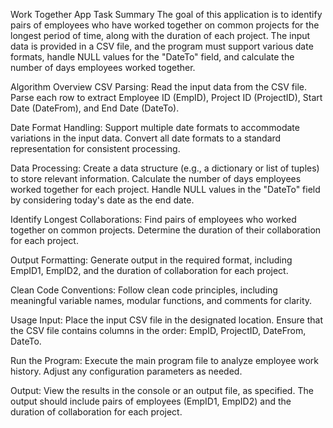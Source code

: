 Work Together App
Task Summary
The goal of this application is to identify pairs of employees who have worked together on common projects for the longest period of time, along with the duration of each project. 
The input data is provided in a CSV file, and the program must support various date formats, handle NULL values for the "DateTo" field, and calculate the number of days employees worked together.

Algorithm Overview
CSV Parsing:
Read the input data from the CSV file.
Parse each row to extract Employee ID (EmpID), Project ID (ProjectID), Start Date (DateFrom), and End Date (DateTo).

Date Format Handling:
Support multiple date formats to accommodate variations in the input data.
Convert all date formats to a standard representation for consistent processing.

Data Processing:
Create a data structure (e.g., a dictionary or list of tuples) to store relevant information.
Calculate the number of days employees worked together for each project.
Handle NULL values in the "DateTo" field by considering today's date as the end date.

Identify Longest Collaborations:
Find pairs of employees who worked together on common projects.
Determine the duration of their collaboration for each project.

Output Formatting:
Generate output in the required format, including EmpID1, EmpID2, and the duration of collaboration for each project.

Clean Code Conventions:
Follow clean code principles, including meaningful variable names, modular functions, and comments for clarity.


Usage
Input:
Place the input CSV file in the designated location.
Ensure that the CSV file contains columns in the order: EmpID, ProjectID, DateFrom, DateTo.

Run the Program:
Execute the main program file to analyze employee work history.
Adjust any configuration parameters as needed.

Output:
View the results in the console or an output file, as specified.
The output should include pairs of employees (EmpID1, EmpID2) and the duration of collaboration for each project.
